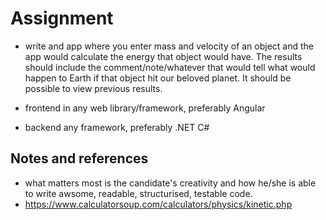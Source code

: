 # Assignment
- write and app where you enter mass and velocity of an object and the app would calculate the energy that object would have. The results should include the
comment/note/whatever that would tell what would happen to Earth if that object hit our beloved planet. It should be possible to view previous results.

- frontend in any web library/framework, preferably Angular
- backend any framework, preferably .NET C#

## Notes and references
- what matters most is the candidate's creativity and how he/she is able to write awsome, readable, structurised, testable code.
- https://www.calculatorsoup.com/calculators/physics/kinetic.php
